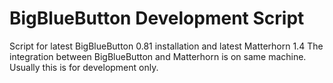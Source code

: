 BigBlueButton Development Script
====================

Script for latest BigBlueButton 0.81 installation and latest Matterhorn 1.4
The integration between BigBlueButton and Matterhorn is on same machine. Usually this is for development only.
